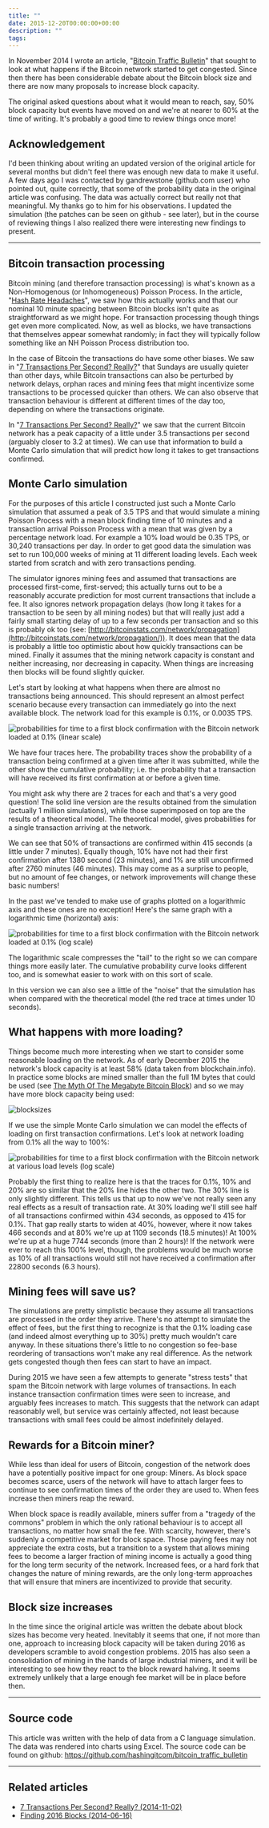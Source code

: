 ```yaml
---
title: ""
date: 2015-12-20T00:00:00+00:00
description: ""
tags: 
---
```

In November 2014 I wrote an article, "[Bitcoin Traffic Bulletin](index.php?option=com_content&view=article&id=34:bitcoin-traffic-bulletin&catid=8:analysis&Itemid=110)"
that sought to look at what happens if the Bitcoin network started to
get congested. Since then there has been considerable debate about the
Bitcoin block size and there are now many proposals to increase block
capacity.

The original asked questions about what it would mean to reach, say, 50%
block capacity but events have moved on and we're at nearer to 60% at
the time of writing. It's probably a good time to review things once
more!

## Acknowledgement

I'd been thinking about writing an updated version of the original
article for several months but didn't feel there was enough new data to
make it useful. A few days ago I was contacted by gandrewstone
(github.com user) who pointed out, quite correctly, that some of the
probability data in the original article was confusing. The data was
actually correct but really not that meaningful. My thanks go to him for
his observations. I updated the simulation (the patches can be seen on
github - see later), but in the course of reviewing things I also
realized there were interesting new findings to present.

------------------------------------------------------------------------

## Bitcoin transaction processing

Bitcoin mining (and therefore transaction processing) is what's known
as a Non-Homogenous (or Inhomogeneous) Poisson Process. In the article,
"[Hash Rate Headaches](index.php?option=com_content&view=article&id=27:hash-rate-headaches&catid=8:analysis&Itemid=110)",
we saw how this actually works and that our nominal 10 minute spacing
between Bitcoin blocks isn't quite as straightforward as we might hope.
For transaction processing though things get even more complicated. Now,
as well as blocks, we have transactions that themselves appear somewhat
randomly; in fact they will typically follow something like an NH
Poisson Process distribution too.

In the case of Bitcoin the transactions do have some other biases. We
saw in "[7 Transactions Per Second?  Really?](administrator/index.php?option=com_content&task=article.edit&id=33)"
that Sundays are usually quieter than other days, while Bitcoin
transactions can also be perturbed by network delays, orphan races and
mining fees that might incentivize some transactions to be processed
quicker than others. We can also observe that transaction behaviour is
different at different times of the day too, depending on where the
transactions originate.

In "[7 Transactions Per Second?  Really?](administrator/index.php?option=com_content&task=article.edit&id=33)"
we saw that the current Bitcoin network has a peak capacity of a little
under 3.5 transactions per second (arguably closer to 3.2 at times). We
can use that information to build a Monte Carlo simulation that will
predict how long it takes to get transactions confirmed.

## Monte Carlo simulation

For the purposes of this article I constructed just such a Monte Carlo
simulation that assumed a peak of 3.5 TPS and that would simulate a
mining Poisson Process with a mean block finding time of 10 minutes and
a transaction arrival Poisson Process with a mean that was given by a
percentage network load. For example a 10% load would be 0.35 TPS, or
30,240 transactions per day. In order to get good data the simulation
was set to run 100,000 weeks of mining at 11 different loading levels.
Each week started from scratch and with zero transactions pending.

The simulator ignores mining fees and assumed that transactions are
processed first-come, first-served; this actually turns out to be a
reasonably accurate prediction for most current transactions that
include a fee. It also ignores network propagation delays (how long it
takes for a transaction to be seen by all mining nodes) but that will
really just add a fairly small starting delay of up to a few seconds per
transaction and so this is probably ok too (see:
[http://bitcoinstats.com/network/propagation](http://bitcoinstats.com/network/propagation/)).
It does mean that the data is probably a little too optimistic about how
quickly transactions can be mined. Finally it assumes that the mining
network capacity is constant and neither increasing, nor decreasing in
capacity. When things are increasing then blocks will be found slightly
quicker.

Let's start by looking at what happens when there are almost no
transactions being announced. This should represent an almost perfect
scenario because every transaction can immediately go into the next
available block. The network load for this example is 0.1%, or 0.0035
TPS.

![probabilities for time to a first block confirmation with the Bitcoin network loaded at 0.1% (linear scale)](./first-conf-0-linear.png)

We have four traces here. The probability traces show the probability of
a transaction being confirmed at a given time after it was submitted,
while the other show the cumulative probability; i.e. the probability
that a transaction will have received its first confirmation at or
before a given time.

You might ask why there are 2 traces for each and that's a very good
question! The solid line version are the results obtained from the
simulation (actually 1 million simulations), while those superimposed on
top are the results of a theoretical model. The theoretical model, gives
probabilities for a single transaction arriving at the network.

We can see that 50% of transactions are confirmed within 415 seconds (a
little under 7 minutes). Equally though, 10% have not had their first
confirmation after 1380 second (23 minutes), and 1% are still
unconfirmed after 2760 minutes (46 minutes). This may come as a surprise
to people, but no amount of fee changes, or network improvements will
change these basic numbers!

In the past we've tended to make use of graphs plotted on a logarithmic
axis and these ones are no exception! Here's the same graph with a
logarithmic time (horizontal) axis:

![probabilities for time to a first block confirmation with the Bitcoin network loaded at 0.1% (log scale)](./first-conf-0-log.png)

The logarithmic scale compresses the "tail" to the right so we can
compare things more easily later. The cumulative probability curve looks
different too, and is somewhat easier to work with on this sort of
scale.

In this version we can also see a little of the "noise" that the
simulation has when compared with the theoretical model (the red trace
at times under 10 seconds).

## What happens with more loading?

Things become much more interesting when we start to consider some
reasonable loading on the network. As of early December 2015 the
network's block capacity is at least 58% (data taken from
blockchain.info). In practice some blocks are mined smaller than the
full 1M bytes that could be used (see [The Myth Of The Megabyte Bitcoin
Block](index.php?option=com_content&view=article&id=39:the-myth-of-the-megabyte-bitcoin-block&catid=8:analysis&Itemid=110))
and so we may have more block capacity being used:

![blocksizes](./blocksizes.png)

If we use the simple Monte Carlo simulation we can model the effects of
loading on first transaction confirmations. Let's look at network
loading from 0.1% all the way to 100%:

![probabilities for time to a first block confirmation with the Bitcoin
network at various load levels (log
scale)](./first-conf-0-100.png)

Probably the first thing to realize here is that the traces for 0.1%,
10% and 20% are so similar that the 20% line hides the other two. The
30% line is only slightly different. This tells us that up to now we've
not really seen any real effects as a result of transaction rate. At 30%
loading we'll still see half of all transactions confirmed within 434
seconds, as opposed to 415 for 0.1%. That gap really starts to widen at
40%, however, where it now takes 466 seconds and at 80% we're up at
1109 seconds (18.5 minutes)! At 100% we're up at a huge 7744 seconds
(more than 2 hours)! If the network were ever to reach this 100% level,
though, the problems would be much worse as 10% of all transactions
would still not have received a confirmation after 22800 seconds (6.3
hours).

## Mining fees will save us?

The simulations are pretty simplistic because they assume all
transactions are processed in the order they arrive. There's no attempt
to simulate the effect of fees, but the first thing to recognize is that
the 0.1% loading case (and indeed almost everything up to 30%) pretty
much wouldn't care anyway. In these situations there's little to no
congestion so fee-base reordering of transactions won't make any real
difference. As the network gets congested though then fees can start to
have an impact.

During 2015 we have seen a few attempts to generate "stress tests"
that spam the Bitcoin network with large volumes of transactions. In
each instance transaction confirmation times were seen to increase, and
arguably fees increases to match. This suggests that the network can
adapt reasonably well, but service was certainly affected, not least
because transactions with small fees could be almost indefinitely
delayed.

## Rewards for a Bitcoin miner?

While less than ideal for users of Bitcoin, congestion of the network
does have a potentially positive impact for one group: Miners. As block
space becomes scarce, users of the network will have to attach larger
fees to continue to see confirmation times of the order they are used
to. When fees increase then miners reap the reward.

When block space is readily available, miners suffer from a "tragedy of
the commons" problem in which the only rational behaviour is to accept
all transactions, no matter how small the fee. With scarcity, however,
there's suddenly a competitive market for block space. Those paying
fees may not appreciate the extra costs, but a transition to a system
that allows mining fees to become a larger fraction of mining income is
actually a good thing for the long term security of the network.
Increased fees, or a hard fork that changes the nature of mining
rewards, are the only long-term approaches that will ensure that miners
are incentivized to provide that security.

## Block size increases

In the time since the original article was written the debate about
block sizes has become very heated. Inevitably it seems that one, if not
more than one, approach to increasing block capacity will be taken
during 2016 as developers scramble to avoid congestion problems. 2015
has also seen a consolidation of mining in the hands of large industrial
miners, and it will be interesting to see how they react to the block
reward halving. It seems extremely unlikely that a large enough fee
market will be in place before then.

------------------------------------------------------------------------

## Source code

This article was written with the help of data from a C language
simulation. The data was rendered into charts using Excel. The source
code can be found on github: <https://github.com/hashingitcom/bitcoin_traffic_bulletin>[](https://github.com/hashingitcom/pool_wars)

------------------------------------------------------------------------

## Related articles

- [7 Transactions Per Second? Really? (2014-11-02)](index.php?option=com_content&view=article&id=33:7-transactions-per-second&catid=8:analysis&Itemid=110)
- [Finding 2016 Blocks (2014-06-16)](index.php?option=com_content&view=article&id=30:finding-2016-blocks&catid=8:analysis&Itemid=110)
